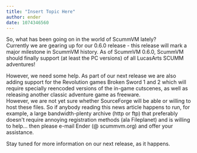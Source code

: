 ```yaml
---
title: "Insert Topic Here"
author: ender
date: 1074346560
---
```


So, what has been going on in the world of ScummVM lately?  
Currently we are gearing up for our 0.6.0 release - this release will mark a major milestone in ScummVM history. As of ScummVM 0.6.0, ScummVM should finally support (at least the PC versions) of all LucasArts SCUMM adventures!  
  
However, we need some help. As part of our next release we are also adding support for the Revolution games Broken Sword 1 and 2 which will require specially reencoded versions of the in-game cutscenes, as well as releasing another classic adventure game as freeware.  
However, we are not yet sure whether SourceForge will be able or willing to host these files. So if anybody reading this news article happens to run, for example, a large bandwidth-plenty archive (http or ftp) that preferably doesn't require annoying registration methods (ala Fileplanet) and is willing to help... then please e-mail Ender (@ scummvm.org) and offer your assistance.  
  
Stay tuned for more information on our next release, as it happens.
